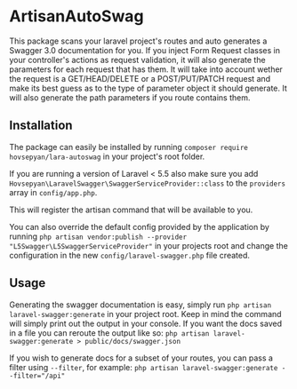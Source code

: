 # ArtisanAutoSwag

This package scans your laravel project's routes and auto generates a Swagger 3.0 documentation for you. 
If you inject Form Request classes in your controller's actions as request validation, it will also generate the parameters for each request that has them. 
It will take into account wether the request is a GET/HEAD/DELETE or a POST/PUT/PATCH request and make its best guess as to the type of parameter object it should generate. It will also generate the path parameters if you route contains them.

## Installation

The package can easily be installed by running `composer require hovsepyan/lara-autoswag` in your project's root folder.

If you are running a version of Laravel < 5.5 also make sure you add `Hovsepyan\LaravelSwagger\SwaggerServiceProvider::class` to the `providers` array in `config/app.php`.

This will register the artisan command that will be available to you.

You can also override the default config provided by the application by running `php artisan vendor:publish --provider "L5Swagger\L5SwaggerServiceProvider"` in your projects root and change the configuration in the new `config/laravel-swagger.php` file created.

## Usage

Generating the swagger documentation is easy, simply run `php artisan laravel-swagger:generate` in your project root. Keep in mind the command will simply print out the output in your console. If you want the docs saved in a file you can reroute the output like so: `php artisan laravel-swagger:generate > public/docs/swagger.json`

If you wish to generate docs for a subset of your routes, you can pass a filter using `--filter`, for example: `php artisan laravel-swagger:generate --filter="/api"`
